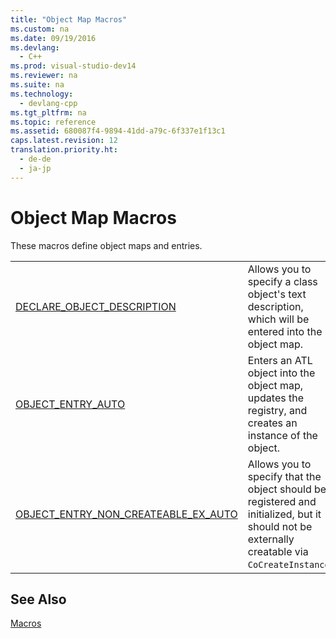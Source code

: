 ```yaml
---
title: "Object Map Macros"
ms.custom: na
ms.date: 09/19/2016
ms.devlang: 
  - C++
ms.prod: visual-studio-dev14
ms.reviewer: na
ms.suite: na
ms.technology: 
  - devlang-cpp
ms.tgt_pltfrm: na
ms.topic: reference
ms.assetid: 680087f4-9894-41dd-a79c-6f337e1f13c1
caps.latest.revision: 12
translation.priority.ht: 
  - de-de
  - ja-jp
---
```

# Object Map Macros
These macros define object maps and entries.  
  
|||  
|-|-|  
|[DECLARE_OBJECT_DESCRIPTION](../vs140/DECLARE_OBJECT_DESCRIPTION.md)|Allows you to specify a class object's text description, which will be entered into the object map.|  
|[OBJECT_ENTRY_AUTO](../vs140/OBJECT_ENTRY_AUTO.md)|Enters an ATL object into the object map, updates the registry, and creates an instance of the object.|  
|[OBJECT_ENTRY_NON_CREATEABLE_EX_AUTO](../vs140/OBJECT_ENTRY_NON_CREATEABLE_EX_AUTO.md)|Allows you to specify that the object should be registered and initialized, but it should not be externally creatable via `CoCreateInstance`.|  
  
## See Also  
 [Macros](../vs140/ATL-Macros.md)
